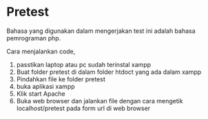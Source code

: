 # Pretest

Bahasa yang digunakan dalam mengerjakan test ini adalah bahasa pemrograman php.

Cara menjalankan code,
1. passtikan laptop atau pc sudah terinstal xampp
2. Buat folder pretest di dalam folder htdoct yang ada dalam xampp
3. Pindahkan file ke folder pretest
4. buka aplikasi xampp 
5. Klik start Apache
6. Buka web browser dan jalankan file dengan cara mengetik localhost/pretest pada form url di web browser 
